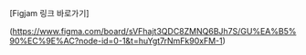 [Figjam 링크 바로가기]


(https://www.figma.com/board/sVFhajt3QDC8ZMNQ6BJh7S/GU%EA%B5%90%EC%9E%AC?node-id=0-1&t=huYgt7rNmFk90xFM-1)
